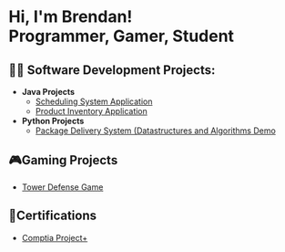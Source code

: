 <h1>Hi, I'm Brendan! <br/>Programmer, Gamer, Student</h1>

<h2>👨‍💻 Software Development Projects:</h2>

- <b>Java Projects</b>
  - [Scheduling System Application](https://github.com/Brendancavey/SchedulingSystemApp)
  - [Product Inventory Application](https://github.com/Brendancavey/ProductInventoryApp)
- <b>Python Projects</b>
  - [Package Delivery System (Datastructures and Algorithms Demo]()
<h2>🎮Gaming Projects</h2>

- [Tower Defense Game](https://github.com/Brendancavey/Tower-Defense-Game)

<h2>📜Certifications </h2>


- [Comptia Project+](https://www.credly.com/badges/fa587fdd-ca90-4c0c-925a-0ae1fe086f0a)
